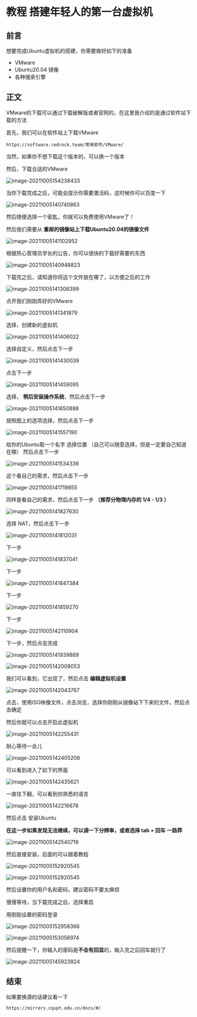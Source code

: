 # 教程 搭建年轻人的第一台虚拟机

## 前言

想要完成Ubuntu虚拟机的搭建，你需要做好如下的准备

- VMware
- Ubuntu20.04 镜像
- 各种搜索引擎

## 正文

VMware的下载可以通过下载破解版或者官网的，在这里我介绍的是通过软件站下载的方法



首先，我们可以在软件站上下载VMware

```
https://software.redrock.team/常用软件/VMware/

```

当然，如果你不想下载这个版本的，可以换一个版本

然后，下载合适的VMware

![image-20211005154238433](C:\Users\asus\AppData\Roaming\Typora\typora-user-images\image-20211005154238433.png)



当你下载完成之后，可能会提示你需要激活码，这时候你可以百度一下

![image-20211005140740863](https://test-1303933256.cos.ap-chongqing.myqcloud.com/图床/image-20211005140948823.png)

然后随便选择一个密匙，你就可以免费使用VMware了！



然后我们需要从 **重邮的镜像站上下载Ubuntu20.04的镜像文件**

![image-20211005141102952](https://test-1303933256.cos.ap-chongqing.myqcloud.com/图床/image-20211005141213038.png)

根据热心管理员学长的公告，你可以很快的下载好需要的东西

![image-20211005140948823](https://test-1303933256.cos.ap-chongqing.myqcloud.com/图床/image-20211005141102952.png)

下载完之后，请知道你将这个文件放在哪了，以方便之后的工作



![image-20211005141306399](https://test-1303933256.cos.ap-chongqing.myqcloud.com/图床/image-20211005141306399.png)

点开我们刚刚弄好的VMware

![image-20211005141341879](https://test-1303933256.cos.ap-chongqing.myqcloud.com/图床/image-20211005141341879.png)

选择，创建新的虚拟机

![image-20211005141406022](https://test-1303933256.cos.ap-chongqing.myqcloud.com/图床/image-20211005141406022.png)

选择自定义，然后点击下一步

![image-20211005141430039](https://test-1303933256.cos.ap-chongqing.myqcloud.com/图床/image-20211005141430039.png)



点击下一步

![image-20211005141459095](https://test-1303933256.cos.ap-chongqing.myqcloud.com/图床/image-20211005141534336.png)

选择， **稍后安装操作系统**，然后点击下一步

![image-20211005141650888](https://test-1303933256.cos.ap-chongqing.myqcloud.com/图床/image-20211005141459095.png)



按照图上的选项选择，然后点击下一步

![image-20211005141557190](https://test-1303933256.cos.ap-chongqing.myqcloud.com/图床/image-20211005141650888.png)

给你的Ubuntu取一个名字 选择位置 （自己可以随意选择，但是一定要自己知道在哪） 然后点击下一步

![image-20211005141534336](https://test-1303933256.cos.ap-chongqing.myqcloud.com/图床/image-20211005141557190.png)

这个看自己的需求，然后点击下一步

![image-20211005141719855](https://test-1303933256.cos.ap-chongqing.myqcloud.com/图床/image-20211005141837041.png)

同样是看自己的需求，然后点击下一步 **（推荐分物理内存的 1/4 - 1/3 ）**

![image-20211005141827630](https://test-1303933256.cos.ap-chongqing.myqcloud.com/图床/image-20211005141719855.png)

选择 NAT，然后点击下一步

![image-20211005141812031](https://test-1303933256.cos.ap-chongqing.myqcloud.com/图床/image-20211005141812031.png)

下一步

![image-20211005141837041](https://test-1303933256.cos.ap-chongqing.myqcloud.com/图床/image-20211005141827630.png)

下一步

![image-20211005141847384](https://test-1303933256.cos.ap-chongqing.myqcloud.com/图床/image-20211005141847384.png)

下一步

![image-20211005141859270](https://test-1303933256.cos.ap-chongqing.myqcloud.com/图床/image-20211005141859270.png)

下一步

![image-20211005142110904](https://test-1303933256.cos.ap-chongqing.myqcloud.com/图床/image-20211005141939889.png)

下一步，然后点击完成

![image-20211005141939889](https://test-1303933256.cos.ap-chongqing.myqcloud.com/图床/image-20211005142008053.png)

![image-20211005142008053](https://test-1303933256.cos.ap-chongqing.myqcloud.com/图床/image-20211005142216678.png)

我们可以看到，它出现了，然后点击 **编辑虚拟机设置**

![image-20211005142043767](https://test-1303933256.cos.ap-chongqing.myqcloud.com/图床/image-20211005142110904.png)



点击，使用ISO映像文件，点击浏览，选择你刚刚从镜像站下下来的文件，然后点击确定



然后你就可以点击开启此虚拟机

![image-20211005142255431](https://test-1303933256.cos.ap-chongqing.myqcloud.com/图床/image-20211005142043767.png)

耐心等待一会儿

![image-20211005142405208](https://test-1303933256.cos.ap-chongqing.myqcloud.com/图床/image-20211005142255431.png)

可以看到进入了如下的界面

![image-20211005142435621](https://test-1303933256.cos.ap-chongqing.myqcloud.com/图床/image-20211005142405208.png)

一直往下翻，可以看到你熟悉的语言

![image-20211005142216678](https://test-1303933256.cos.ap-chongqing.myqcloud.com/图床/image-20211005142435621.png)



然后点击 安装Ubuntu

**在这一步如果发现无法继续，可以调一下分辨率，或者选择 tab + 回车 一路莽**

![image-20211005142540719](https://test-1303933256.cos.ap-chongqing.myqcloud.com/图床/image-20211005142540719.png)

然后直接安装，后面的可以跟着教程

![image-20211005152920545](https://test-1303933256.cos.ap-chongqing.myqcloud.com/图床/image-20211005145923824.png)



![image-20211005152920545](https://test-1303933256.cos.ap-chongqing.myqcloud.com/图床/image-20211005145923824.png)

然后设置你的用户名和密码，建议密码不要太麻烦

慢慢等待，当下载完成之后，选择重启

用刚刚设置的密码登录

![image-20211005152958366](https://test-1303933256.cos.ap-chongqing.myqcloud.com/图床/image-20211005152920545.png)

![image-20211005153056974](https://test-1303933256.cos.ap-chongqing.myqcloud.com/图床/image-20211005152958366.png)



然后提醒一下，你输入的密码是**不会有回显**的，输入完之后回车就行了

![image-20211005145923824](https://test-1303933256.cos.ap-chongqing.myqcloud.com/图床/image-20211005153056974.png)



## 结束

如果要换源的话建议看一下 

```
https://mirrors.cqupt.edu.cn/docs/#/
```

